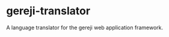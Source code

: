 gereji-translator
=================

A language translator for the gereji web application framework.
